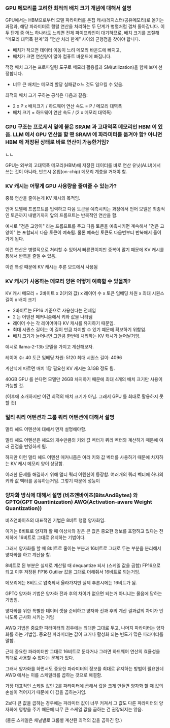 ### GPU 메모리를 고려한 최적의 배치 크기 개념에 대해서 설명 

GPU에서는 HBM으로부터 모델 파라미터를 온칩 캐시(레지스터/공유메모리)로 옮기는 과정과, 해당 파라미터로 행렬 연산을 처리하는 두 단계가 병렬처럼 겹쳐 돌아갑니다. 이 두 단계 중 어느 하나라도 느리면 전체 파이프라인이 대기하므로, 배치 크기를 조절해 “메모리 대역폭 한계”와 “연산 처리 한계” 사이의 균형점을 찾아야 합니다.

- 배치가 작으면 데이터 이동이 느려 메모리 바운드에 빠지고,
- 배치가 크면 연산량이 많아 컴퓨트 바운드에 빠집니다.

적정 배치 크기는 프로파일링 도구로 메모리 활용률과 SM(utilization)을 함께 보며 선정합니다.
- 너무 큰 배치는 메모리 할당 실패같ㅇ느 것도 일으킬 수 있음. 


최적의 배치 크기 구하는 공식은 다음과 같음: 

- 2 x P x 배치크기 / 하드웨어 연산 속도 = P / 메모리 대역폭 
- 배치 크기 = 하드웨어 연산 속도 / (2 x 메모리 대역폭) 

### GPU 구조는 프로세서 옆에 붙은 SRAM 과 고대역폭 메모리인 HBM 이 있음. LLM 에서 GPU 연산을 할 땐 SRAM 에 파라미터를 옮겨야 함? 아니면 HBM 에 저장된 상태로 바로 연산이 가능한거임? 

ㄴㄴ 

GPU는 외부의 고대역폭 메모리(HBM)에 저장된 데이터를 바로 연산 유닛(ALU)에서 쓰는 것이 아니라, 반드시 온칩(on-chip) 메모리 계층을 거쳐야 함. 


### KV 캐시는 어떻게 GPU 사용량을 줄여줄 수 있는가? 

중복 연산을 줄이는게 KV 캐시의 목적임. 

언어 모델에 프롬프트를 입력하고 다음 토큰을 예측시키는 과정에서 언어 모델은 최종적인 토큰까지 내뱉기까지 앞의 프롬프트는 반복적인 연산을 함. 

예시로 "검은 고양이" 라는 프롬프트를 주고 다음 토큰을 예측시키면 계속해서 "검은 고양이" 는 포함되서 다음 토큰이 예측됨. 물론 예측한 토큰도 다음번부터 반복해서 들어가게 된다. 

이런 연산은 병렬적으로 처리할 수 있어서 빠른편이지만 중복이 많기 때문에 KV 캐시를 통해서 반복을 줄일 수 있음. 

이런 특성 때문에 KV 캐시는 추론 모드에서 사용됨 


### KV 캐시가 사용하는 메모리 양은 어떻게 예측할 수 있을까? 

KV 캐시 메모리 = 2바이트 x 2(키와 값) x 레이어 수 x 토큰 임베딩 차원 x 최대 시퀀스 길이 x 배치 크기 

- 2바이트는 FP16 기준으로 사용한다는 전제임 
- 2 는 어텐션 메커니즘에서 키와 값을 나타냄 
- 레이어 수는 각 레이어마다 KV 캐시를 유지하기 때문임. 
- 최대 시퀀스 길이는 이 길이 만큼 차지할 수 있기 떄문에 확보하기 위함임. 
- 배치 크기가 늘어나면 그만큼 한번에 처리하는 KV 캐시가 늘어날거임. 

예시로 llama-2-13b 모델을 가지고 계산해보자. 

레이어 수: 40 
토큰 임베딩 차원: 5120 
최대 시퀀스 길이: 4096

계산식에 따르면 배치 1당 필요한 KV 캐시는 3.1GB 정도 됨. 

40GB GPU 를 쓴다면 모델만 26GB 차지하기 때문에 최대 4개의 배치 크기만 사용이 가능할 것. 

(이후에 소개하지만 이건 최적의 배치 크기가 아님. 그래서 GPU 를 최대로 활용하지 못할 것)


### 멀티 쿼리 어텐션과 그룹 쿼리 어텐션에 대해서 설명 

멀티 헤드 어텐션에 대해서 먼저 설명해야함. 

멀티 헤드 어텐션은 헤드의 개수만큼의 키와 값 벡터가 쿼리 벡터와 계산하기 때문에 여러 관점을 반영하게 됨. 

하지만 이런 멀티 헤드 어텐션 매커니즘은 여러 키와 값 벡터를 사용하기 때문에 차지하는 KV 캐시 메모리 양이 상당함. 

이러한 문제를 해결하기 위해 멀티 쿼리 어텐션이 등장함. 여러개의 쿼리 벡터에 하나의 키와 값 벡터를 공유하는거임. 그렇기 때문에 성능이 


### 양자화 방식에 대해서 설명 (비츠앤바이츠(BitsAndBytes) 와 GPTQ(GPT Quantinization) AWQ(Activation-aware Weight Quantization)) 

비츠앤바이츠의 대표적인 기법은 8비트 행렬 양자화임. 

이거는 8비트로 양자화 할 때 이상치와 같은 큰 값은 중요한 정보를 포함하고 있다는 전제하에 16비트로 그대로 유지하는 기법이다. 

그래서 양자화를 할 때 8비트로 줄이는 부분과 16비트로 그대로 두는 부분을 분리해서 양자화를 하고 계산을 함. 

8비트로 된 부분은 실제로 계산될 때 dequantize 되서 (스케일 값을 곱함) FP16으로 되고 이후 저장된 FP16 Outlier 값을 그대로 더해줘서 16비트로 되는거임. 

메모리에는 8비트로 압축되서 올라가지만 실제 추론시에는 16비트가 됨. 

GPTQ 양자화 기법은 양자화 전과 후의 차이가 없으면 되는거 아니냐는 물음에 답하는 기법임. 

양자화를 위한 특별한 데이터 셋을 준비하고 양자화 전과 후의 계산 결과값의 차이가 안나도록 근사화 시키는 거임  

AWQ 기법은 중요한 파라미터의 경우에는 최대한 그대로 두고, 나머지 파라미터는 양자화를 하는 기법임. 중요한 파라미터는 값이 크거나 활성화 되는 빈도가 많은 파라미터를 말함. 

근데 중요한 파라미터만 그대로 16비트로 둔다거나 그러면 하드웨어 연산의 효율성을 최대로 사용할 수 없다는 문제가 있다. 

그래서 양자화를 하면서도 중요한 파라미터의 정보를 최대로 유지하는 방법이 필요한데 AWQ 에서는 이를 스케일러를 곱하는 것으로 해결함. 

가장 대표적인 스케일 값인 2를 파라미터에 곱해서 값을 크게 만들면 양자화 할 때 값의 손실이 적어지기 때문에 이 값을 곱하는거임. 

2보다 큰 값을 곱하는 경우에는 파라미터 값이 너무 커져서 그 값도 다른 파라미터의 양자화에 영향을 주기 때문에 너무 큰 스케일 값을 곱하는 건 권장되지는 않음. 

(물론 스케일은 채널별로 그룹별 계산된 최적의 값을 곱하긴 함.)
